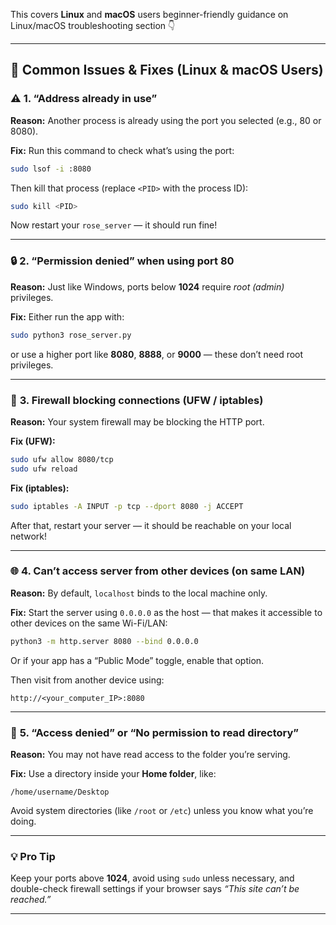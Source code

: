  This covers **Linux** and **macOS** users beginner-friendly guidance on Linux/macOS troubleshooting section 👇

---

## 🐧 **Common Issues & Fixes (Linux & macOS Users)**

### ⚠️ **1. “Address already in use”**

**Reason:**
Another process is already using the port you selected (e.g., 80 or 8080).

**Fix:**
Run this command to check what’s using the port:

```bash
sudo lsof -i :8080
```

Then kill that process (replace `<PID>` with the process ID):

```bash
sudo kill <PID>
```

Now restart your `rose_server` — it should run fine!

---

### 🔒 **2. “Permission denied” when using port 80**

**Reason:**
Just like Windows, ports below **1024** require *root (admin)* privileges.

**Fix:**
Either run the app with:

```bash
sudo python3 rose_server.py
```

or use a higher port like **8080**, **8888**, or **9000** — these don’t need root privileges.

---

### 🧱 **3. Firewall blocking connections (UFW / iptables)**

**Reason:**
Your system firewall may be blocking the HTTP port.

**Fix (UFW):**

```bash
sudo ufw allow 8080/tcp
sudo ufw reload
```

**Fix (iptables):**

```bash
sudo iptables -A INPUT -p tcp --dport 8080 -j ACCEPT
```

After that, restart your server — it should be reachable on your local network!

---

### 🌐 **4. Can’t access server from other devices (on same LAN)**

**Reason:**
By default, `localhost` binds to the local machine only.

**Fix:**
Start the server using `0.0.0.0` as the host — that makes it accessible to other devices on the same Wi-Fi/LAN:

```bash
python3 -m http.server 8080 --bind 0.0.0.0
```

Or if your app has a “Public Mode” toggle, enable that option.

Then visit from another device using:

```
http://<your_computer_IP>:8080
```

---

### 📁 **5. “Access denied” or “No permission to read directory”**

**Reason:**
You may not have read access to the folder you’re serving.

**Fix:**
Use a directory inside your **Home folder**, like:

```
/home/username/Desktop
```

Avoid system directories (like `/root` or `/etc`) unless you know what you’re doing.

---

### 💡 **Pro Tip**

Keep your ports above **1024**, avoid using `sudo` unless necessary,
and double-check firewall settings if your browser says *“This site can’t be reached.”*

---

